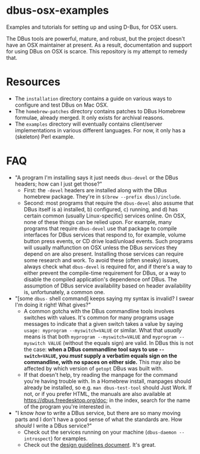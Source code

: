 # dbus-osx-examples

Examples and tutorials for setting up and using D-Bus, for OSX users.

The DBus tools are powerful, mature, and robust, but the project doesn't have an OSX maintainer at present. As a result, documentation and support for using DBus on OSX is scarce. This repository is my attempt to remedy that.

# Resources

- The `installation` directory contains a guide on various ways to configure and test DBus on Mac OSX.
- The `homebrew-patches` directory contains patches to DBus Homebrew formulae, already merged. It only exists for archival reasons. 
- The `examples` directory will eventually contains client/server implementations in various different languages. For now, it only has a (skeleton) Perl example.

# FAQ

- "A program I'm installing says it just needs `dbus-devel` or the DBus headers; how can I just get those?"
	- First: the `-devel` headers are installed along with the DBus homebrew package. They're in `$(brew --prefix dbus)/include`.
	- Second: most programs that require the `dbus-devel` also assume that DBus itself is a) installed, b) configured, c) running, and d) has certain common (usually Linux-specific) services online. On OSX, none of these things can be relied upon. For example, many programs that require `dbus-devel` use that package to compile interfaces for DBus services that respond to, for example, volume button press events, or CD drive load/unload events. Such programs will usually malfunction on OSX unless the DBus *services* they depend on are also present. Installing those services can require some research and work. To avoid these (often sneaky) issues, always check what `dbus-devel` is required for, and if there's a way to either prevent the compile-time requirement for DBus, or a way to disable the compiled application's dependence onf DBus. The assumption of DBus service availability based on header availability is, unfortunately, a common one.
- "[some `dbus-` shell command] keeps saying my syntax is invalid? I swear I'm doing it right! What gives?"
	- A common gotcha with the DBus commandline tools involves switches with values. It's common for many programs usage messages to indicate that a given switch takes a value by saying `usage: myprogram --myswitch=VALUE` or similar. What that *usually* means is that both `myprogram --myswitch=VALUE` and `myprogram --myswitch VALUE` (without the equals sign) are valid. In DBus this is not the case: **when a DBus commandline tool says to use `--switch=VALUE`, you *must* supply a verbatim equals sign on the commandline, with no spaces on either side.** This may also be affected by which version of `getopt` DBus was built with.
	- If that doesn't help, try reading the manpage for the command you're having trouble with. In a Homebrew install, manpages should already be installed, so e.g. `man dbus-test-tool` should Just Work. If not, or if you prefer HTML, the manuals are also available at https://dbus.freedesktop.org/doc; in the index, search for the name of the program you're interested in.
- "I know *how* to write a DBus service, but there are so many moving parts and I don't have a good sense of what the standards are. How *should* I write a DBus service?"
	- Check out the services running on your machine (`dbus-daemon --introspect`) for examples.
	- Check out the [design guidelines document](https://dbus.freedesktop.org/doc/dbus-api-design.html). It's great.